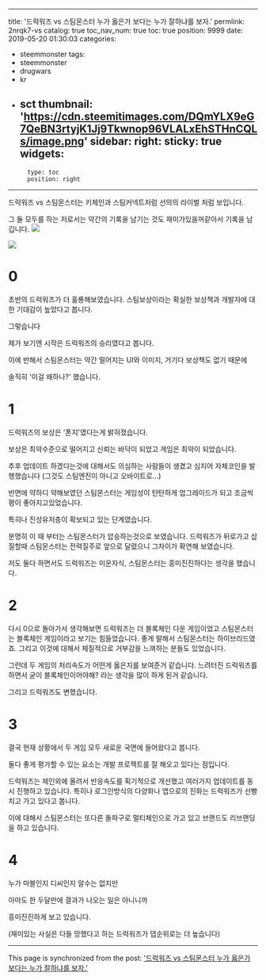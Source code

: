 
---
title: '드럭워즈 vs 스팀몬스터   누가 옳은가 보다는 누가 잘하냐를 보자.'
permlink: 2nrqk7-vs
catalog: true
toc_nav_num: true
toc: true
position: 9999
date: 2019-05-20 01:30:03
categories:
- steemmonster
tags:
- steemmonster
- drugwars
- kr
- sct
thumbnail: 'https://cdn.steemitimages.com/DQmYLX9eG7QeBN3rtyjK1Jj9Tkwnop96VLALxEhSTHnCQLs/image.png'
sidebar:
    right:
        sticky: true
widgets:
    -
        type: toc
        position: right
---


드럭워즈 vs 스팀몬스터는 키체인과 스팀커넥트처럼 선의의 라이벌 처럼 보입니다.

그 둘 모두를 하는 저로서는 약간의 기록을 남기는 것도 재미가있을꺼같아서 기록을 남깁니다.
![](https://cdn.steemitimages.com/DQmYLX9eG7QeBN3rtyjK1Jj9Tkwnop96VLALxEhSTHnCQLs/image.png)

![](https://cdn.steemitimages.com/DQmf75QWw1mSGn7QHKgTKuuH4BaM489UKFqauwqGt6ab7CV/image.png)
# 0

초반의 드럭워즈가 더 훌룡해보였습니다. 스팀보상이라는 확실한 보상책과 개발자에 대한 기대감이 높았다고 봅니다.

그렇습니다 

제가 보기엔 시작은 드럭워즈의 승리였다고 봅니다.

이에 반해서 스팀몬스터는 약간 떨어지는 UI와 이미지, 거기다 보상책도 없기 때문에 

솔직히 '이걸 왜하나?' 했습니다.

# 1

드럭워즈의 보상은 '폰지'였다는게 밝혀졌습니다.

보상은 최악수준으로 떨어지고 신뢰는 바닥이 되었고 게임은 최악이 되었습니다.

추후 업데이트 하겠다는것에 대해서도 의심하는 사람들이 생겼고 심지어 자체코인을 발행했습니다
(그것도 스팀엔진이 아니고 오바이트로...)

반면에 약하디 약해보였던 스팀몬스터는 게임성이 탄탄하게 업그레이드가 되고  조금씩 평이 좋아지고있었습니다. 

특히나 진성유저층이 확보되고 있는 단계였습니다.

분명히 이 때 부터는 스팀몬스터가 압승하는것으로 보였습니다.  드럭워즈가 뒤로가고 삽질할때 스팀몬스터는 전력질주로 앞으로 달렸으니 그차이가 확연해 보였습니다.

저도 둘다 하면서도 드럭워즈는 미운자식, 스팀몬스터는 흥미진진하다는 생각을 했습니다. 

# 2

다시 0으로 돌아가서 생각해보면 드럭워즈는 더 블록체인 다운 게임이었고 스팀몬스터는 블록체인 게임이라고 보기는 힘들었습니다. 좋게 말해서 스팀몬스터는 하이브리드였죠. 그리고 이것에 대해서 체질적으로 거부감을 느껴하는 분들도 있었습니다.

그런데 두 게임의 처리속도가 어떤게 옳은지를 보여준거 같습니다. 느려터진 드럭워즈를 하면서 굳이 블록체인이어야해? 라는 생각을 많이 하게 된거 같습니다.

그리고 드럭워즈도  변했습니다.

# 3

결국 현재 상황에서 두 게임 모두 새로운 국면에 들어왔다고 봅니다.

둘다 좋게 평가할  수 있는 요소는 개발 프로젝트를 잘 해오고 있다는 점입니다.

드럭워즈는 체인외에 올려서 반응속도를 획기적으로 개선했고 여러가지 업데이트를 동시 진행하고 있습니다. 특히나 로그인방식의 다양화나 앱으로의 진화는 드럭워즈가 선빵치고 가고 있다고 봅니다.

이에 대해서 스팀몬스터는 또다른 돌파구로 멀티체인으로 가고 있고 브랜드도 리브랜딩을 하고 있습니다.  

# 4

 
누가 마블인지 디씨인지 알수는 없지만

아마도 한 두달만에 결과가 나오는 일은 아니니까

흥미진진하게 보고 있습니다.

(재미있는 사실은 다들 망했다고 하는 드럭워즈가 댑순위로는 더 높습니다)

- - -

This page is synchronized from the post: ['드럭워즈 vs 스팀몬스터   누가 옳은가 보다는 누가 잘하냐를 보자.'](https://steemit.com/@virus707/2nrqk7-vs)
